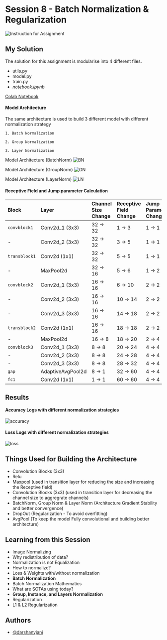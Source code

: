
# Session 8 - Batch Normalization & Regularization

![Instruction for Assignment](https://github.com/darshanvjani/ERA_vision_nlp_ai/blob/main/Batch%20Normalization%20and%20Regularization/Images/assignment_screenshot.PNG?raw=true)

## My Solution

The solution for this assignment is modularise into 4 different files.
- utils.py
- model.py
- train.py
- *notebook.ipynb*

[Colab Notebook](#https://github.com/darshanvjani/ERA_vision_nlp_ai/blob/main/Batch%20Normalization%20and%20Regularization/Session_8.ipynb)


#### Model Architecture

The same architecture is used to build 3 different model with different normalization strategy
    
    1. Batch Normalization

    2. Group Normalization  
    
    3. Layer Normalization


Model Architecture (BatchNorm)
![BN](https://github.com/darshanvjani/ERA_vision_nlp_ai/blob/main/Batch%20Normalization%20and%20Regularization/Images/model_bn.PNG?raw=true)

Model Architecture (GroupNorm)
![GN](https://github.com/darshanvjani/ERA_vision_nlp_ai/blob/main/Batch%20Normalization%20and%20Regularization/Images/model_gn.PNG?raw=true)

Model Architecture (LayerNorm)
![LN](https://github.com/darshanvjani/ERA_vision_nlp_ai/blob/main/Batch%20Normalization%20and%20Regularization/Images/model_ln.PNG?raw=true)


#### Receptive Field and Jump parameter Calculation


| Block | Layer | Channel Size Change | Receptive Field Change | Jump Parameter Change |
| :-------- | :-------- | :------- | :------------------------- | :------------------------- |
| `convblock1` | Conv2d_1 (3x3) | 32 -> 32 | 1 -> 3 | 1 -> 1 |
| - | Conv2d_2 (3x3) | 32 -> 32 | 3 -> 5 | 1 -> 1 |
| `transblock1` | Conv2d (1x1) | 32 -> 32 | 5 -> 5 | 1 -> 1 |
| - | MaxPool2d | 32 -> 16 | 5 -> 6 | 1 -> 2 |
| `convblock2` | Conv2d_1 (3x3) | 16 -> 16 | 6 -> 10 | 2 -> 2 |
| - | Conv2d_2 (3x3) | 16 -> 16 | 10 -> 14 | 2 -> 2 |
| - | Conv2d_3 (3x3) | 16 -> 16 | 14 -> 18 | 2 -> 2 |
| `transblock2` | Conv2d (1x1) | 16 -> 16 | 18 -> 18 | 2 -> 2 |
| - | MaxPool2d | 16 -> 8 | 18 -> 20 | 2 -> 4 |
| `convblock3` | Conv2d_1 (3x3) | 8 -> 8 | 20 -> 24 | 4 -> 4 |
| - | Conv2d_2 (3x3) | 8 -> 8 | 24 -> 28 | 4 -> 4 |
| - | Conv2d_3 (3x3) | 8 -> 8 | 28 -> 32 | 4 -> 4 |
| `gap` | AdaptiveAvgPool2d | 8 -> 1 | 32 -> 60 | 4 -> 4 |
| `fc1` | Conv2d (1x1) | 1 -> 1 | 60 -> 60 | 4 -> 4 |


## Results

#### Accuracy Logs with different normalization strategies

![accuracy](https://github.com/darshanvjani/ERA_vision_nlp_ai/blob/main/Batch%20Normalization%20and%20Regularization/Images/accuracy.png?raw=true)

#### Loss Logs with different normalization strategies

![loss](https://github.com/darshanvjani/ERA_vision_nlp_ai/blob/main/Batch%20Normalization%20and%20Regularization/Images/loss.png?raw=true)


## Things Used for Building the Architecture
- Convolution Blocks (3x3)
- Relu
- Maxpool (used in transition layer for reducing the size and increasing the Receptive field)
- Convolution Blocks (3x3) (used in transition layer for decreasing the channel size to aggregrate channels)
- BatchNorm, Group Norm & Layer Norm (Architecture Gradient Stability and better convergence)
- DropOut (Regularization - To avoid overfitting)
- AvgPool (To keep the model Fully convolutional and building better architecture)

## Learning from this Session 
- Image Normalizing
- Why redistribution of data?
- Normalization is not Equalization
- How to normalize?
- Loss & Weights with/without normalization
- **Batch Normalization**
- Batch Normalization Mathematics
- What are SOTAs using today?
- **Group, Instance, and Layers Normalization**
- Regularization
- L1 & L2 Regularization


## Authors

- [@darshanvjani](https://github.com/darshanvjani)

